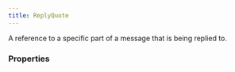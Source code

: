 ```yaml
---
title: ReplyQuote
---
```


A reference to a specific part of a message that is being replied to.

### Properties



